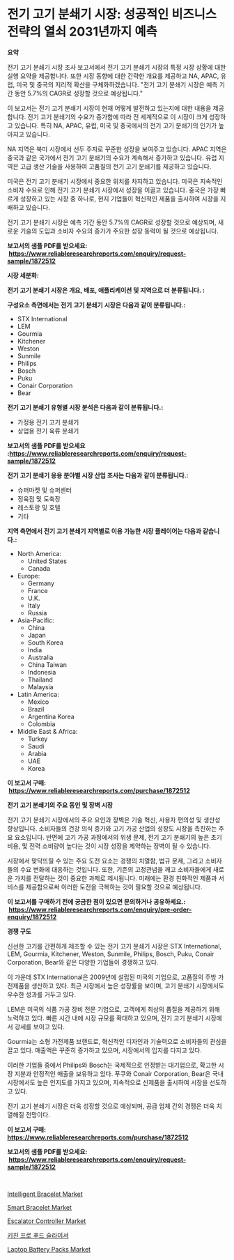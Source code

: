 <p><h1>전기 고기 분쇄기 시장: 성공적인 비즈니스 전략의 열쇠 2031년까지 예측</h1></p><p><strong>요약</strong></p>
<p><p>전기 고기 분쇄기 시장 조사 보고서에서 전기 고기 분쇄기 시장의 특정 시장 상황에 대한 실행 요약을 제공합니다. 또한 시장 동향에 대한 간략한 개요를 제공하고 NA, APAC, 유럽, 미국 및 중국의 지리적 확산을 구체화하겠습니다. "전기 고기 분쇄기 시장은 예측 기간 동안 5.7%의 CAGR로 성장할 것으로 예상됩니다."</p><p>이 보고서는 전기 고기 분쇄기 시장이 현재 어떻게 발전하고 있는지에 대한 내용을 제공합니다. 전기 고기 분쇄기의 수요가 증가함에 따라 전 세계적으로 이 시장이 크게 성장하고 있습니다. 특히 NA, APAC, 유럽, 미국 및 중국에서의 전기 고기 분쇄기의 인기가 높아지고 있습니다.</p><p>NA 지역은 북미 시장에서 선두 주자로 꾸준한 성장을 보여주고 있습니다. APAC 지역은 중국과 같은 국가에서 전기 고기 분쇄기의 수요가 계속해서 증가하고 있습니다. 유럽 지역은 고급 생산 기술을 사용하여 고품질의 전기 고기 분쇄기를 제공하고 있습니다.</p><p>미국은 전기 고기 분쇄기 시장에서 중요한 위치를 차지하고 있습니다. 미국은 지속적인 소비자 수요로 인해 전기 고기 분쇄기 시장에서 성장을 이끌고 있습니다. 중국은 가장 빠르게 성장하고 있는 시장 중 하나로, 현지 기업들이 혁신적인 제품을 출시하여 시장을 지배하고 있습니다.</p><p>전기 고기 분쇄기 시장은 예측 기간 동안 5.7%의 CAGR로 성장할 것으로 예상되며, 새로운 기술의 도입과 소비자 수요의 증가가 주요한 성장 동력이 될 것으로 예상됩니다.</p></p>
<p><strong>보고서의 샘플 PDF를 받으세요: &nbsp;<a href="https://www.reliableresearchreports.com/enquiry/request-sample/1872512">https://www.reliableresearchreports.com/enquiry/request-sample/1872512</a></strong></p>
<p><strong>시장 세분화:</strong></p>
<p><strong> 전기 고기 분쇄기 시장은 개요, 배포, 애플리케이션 및 지역으로 더 분류됩니다. :</strong></p>
<p><strong>구성요소 측면에서는 전기 고기 분쇄기 시장은 다음과 같이 분류됩니다.:</strong></p>
<p><ul><li>STX International</li><li>LEM</li><li>Gourmia</li><li>Kitchener</li><li>Weston</li><li>Sunmile</li><li>Philips</li><li>Bosch</li><li>Puku</li><li>Conair Corporation</li><li>Bear</li></ul></p>
<p><strong> 전기 고기 분쇄기 유형별 시장 분석은 다음과 같이 분류됩니다.:</strong></p>
<p><ul><li>가정용 전기 고기 분쇄기</li><li>상업용 전기 육류 분쇄기</li></ul></p>
<p><strong>보고서의 샘플 PDF를 받으세요 :<a href="https://www.reliableresearchreports.com/enquiry/request-sample/1872512">https://www.reliableresearchreports.com/enquiry/request-sample/1872512</a></strong></p>
<p><strong> 전기 고기 분쇄기 응용 분야별 시장 산업 조사는 다음과 같이 분류됩니다.:</strong></p>
<p><ul><li>슈퍼마켓 및 슈퍼센터</li><li>정육점 및 도축장</li><li>레스토랑 및 호텔</li><li>기타</li></ul></p>
<p><strong>지역 측면에서 전기 고기 분쇄기 지역별로 이용 가능한 시장 플레이어는 다음과 같습니다.:</strong></p>
<p><ul>
    <li>
        North America:
        <ul>
            <li>United States</li>
            <li>Canada</li>
        </ul>
    </li>
    <li>
        Europe:
        <ul>
            <li>Germany</li>
            <li>France</li>
            <li>U.K.</li>
            <li>Italy</li>
            <li>Russia</li>
        </ul>
    </li>
    <li>
        Asia-Pacific:
        <ul>
            <li>China</li>
            <li>Japan</li>
            <li>South Korea</li>
            <li>India</li>
            <li>Australia</li>
            <li>China Taiwan</li>
            <li>Indonesia</li>
            <li>Thailand</li>
            <li>Malaysia</li>
        </ul>
    </li>
    <li>
        Latin America:
        <ul>
            <li>Mexico</li>
            <li>Brazil</li>
            <li>Argentina Korea</li>
            <li>Colombia</li>
        </ul>
    </li>
    <li>
        Middle East & Africa:
        <ul>
            <li>Turkey</li>
            <li>Saudi</li>
            <li>Arabia</li>
            <li>UAE</li>
            <li>Korea</li>
        </ul>
    </li>
    </ul></p>
<p><strong>이 보고서 구매: &nbsp;<a href="https://www.reliableresearchreports.com/purchase/1872512">https://www.reliableresearchreports.com/purchase/1872512</a></strong></p>
<p><strong>전기 고기 분쇄기의 주요 동인 및 장벽 시장</strong></p>
<p><p>전기 고기 분쇄기 시장에서의 주요 요인과 장벽은 기술 혁신, 사용자 편의성 및 생산성 향상입니다. 소비자들의 건강 의식 증가와 고기 가공 산업의 성장도 시장을 촉진하는 주요 요소입니다. 반면에 고기 가공 과정에서의 위생 문제, 전기 고기 분쇄기의 높은 초기 비용, 및 전력 소비량이 높다는 것이 시장 성장을 제약하는 장벽이 될 수 있습니다.</p><p>시장에서 맞닥뜨릴 수 있는 주요 도전 요소는 경쟁의 치열함, 법규 문제, 그리고 소비자들의 수요 변화에 대응하는 것입니다. 또한, 기존의 고정관념을 깨고 소비자들에게 새로운 가치를 전달하는 것이 중요한 과제로 제시됩니다. 미래에는 환경 친화적인 제품과 서비스를 제공함으로써 이러한 도전을 극복하는 것이 필요할 것으로 예상됩니다.</p></p>
<p><strong>이 보고서를 구매하기 전에 궁금한 점이 있으면 문의하거나 공유하세요.: &nbsp;<a href="https://www.reliableresearchreports.com/enquiry/pre-order-enquiry/1872512">https://www.reliableresearchreports.com/enquiry/pre-order-enquiry/1872512</a></strong></p>
<p><strong>경쟁 구도</strong></p>
<p><p>신선한 고기를 간편하게 제조할 수 있는 전기 고기 분쇄기 시장은 STX International, LEM, Gourmia, Kitchener, Weston, Sunmile, Philips, Bosch, Puku, Conair Corporation, Bear와 같은 다양한 기업들이 경쟁하고 있다. </p><p>이 가운데 STX International은 2009년에 설립된 미국의 기업으로, 고품질의 주방 가전제품을 생산하고 있다. 최근 시장에서 높은 성장률을 보이며, 고기 분쇄기 시장에서도 우수한 성과를 거두고 있다.</p><p>LEM은 미국의 식품 가공 장비 전문 기업으로, 고객에게 최상의 품질을 제공하기 위해 노력하고 있다. 빠른 시간 내에 시장 규모를 확대하고 있으며, 전기 고기 분쇄기 시장에서 강세를 보이고 있다.</p><p>Gourmia는 소형 가전제품 브랜드로, 혁신적인 디자인과 기술력으로 소비자들의 관심을 끌고 있다. 매출액은 꾸준히 증가하고 있으며, 시장에서의 입지를 다지고 있다.</p><p>이러한 기업들 중에서 Philips와 Bosch는 국제적으로 인정받는 대기업으로, 확고한 시장 지분과 안정적인 매출을 보유하고 있다. 푸쿠와 Conair Corporation, Bear은 국내 시장에서도 높은 인지도를 가지고 있으며, 지속적으로 신제품을 출시하여 시장을 선도하고 있다. </p><p>전기 고기 분쇄기 시장은 더욱 성장할 것으로 예상되며, 공급 업체 간의 경쟁은 더욱 치열해질 전망이다.</p></p>
<p><strong>이 보고서 구매: &nbsp; <a href="https://www.reliableresearchreports.com/purchase/1872512">https://www.reliableresearchreports.com/purchase/1872512</a></strong></p>
<p><strong>보고서의 샘플 PDF를 받으세요: &nbsp;<a href="https://www.reliableresearchreports.com/enquiry/request-sample/1872512">https://www.reliableresearchreports.com/enquiry/request-sample/1872512</a></strong><strong></strong></p>
<p>&nbsp;</p>
<p><p><a href="https://github.com/nathandecarvalho/Market-Research-Report-List-2/blob/main/intelligent-bracelet-market.md">Intelligent Bracelet Market</a></p><p><a href="https://github.com/julyju69/Market-Research-Report-List-2/blob/main/smart-bracelet-market.md">Smart Bracelet Market</a></p><p><a href="https://issuu.com/reportprime-2/docs/escalator-controller-market-size-2030.pptx">Escalator Controller Market</a></p><p><a href="https://github.com/vs2869dizt0/Market-Research-Report-List-1/blob/main/12245062271.md">키친 프로 푸드 슬라이서</a></p><p><a href="https://issuu.com/reportprime-2/docs/laptop-battery-packs-market-size-2030.pptx">Laptop Battery Packs Market</a></p></p>